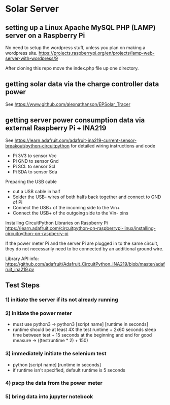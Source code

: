 # Solar Server

## setting up a Linux Apache MySQL PHP (LAMP) server on a Raspberry Pi
No need to setup the wordpress stuff, unless you plan on making a wordpress site.
https://projects.raspberrypi.org/en/projects/lamp-web-server-with-wordpress/9

After cloning this repo move the index.php file up one directory.

## getting solar data via the charge controller data power
See https://www.github.com/alexnathanson/EPSolar_Tracer

## getting server power consumption data via external Raspberry Pi + INA219
See https://learn.adafruit.com/adafruit-ina219-current-sensor-breakout/python-circuitpython for detailed wiring instructions and code


* Pi 3V3 to sensor Vcc
* Pi GND to sensor Gnd
* Pi SCL to sensor Scl
* Pi SDA to sensor Sda

Preparing the USB cable
* cut a USB cable in half
* Solder the USB- wires of both halfs back together and connect to GND of Pi<br>
* Connect the USB+ of the incoming side to the Vin+
* Connect the USB+ of the outgoing side to the Vin- pins

Installing CircuitPython Libraries on Raspberry Pi
https://learn.adafruit.com/circuitpython-on-raspberrypi-linux/installing-circuitpython-on-raspberry-pi

If the power meter Pi and the server Pi are plugged in to the same circuit, they do not necessarily need to be connected by an additional ground wire.

Library API info: https://github.com/adafruit/Adafruit_CircuitPython_INA219/blob/master/adafruit_ina219.py

## Test Steps
### 1) initiate the server if its not already running
### 2) initiate the power meter
* must use python3 -> python3 [script name] [runtime in seconds]
* runtime should be at least 4X the test runtime + 2x60 seconds sleep time between test + 15 seconds at the beginning and end for good measure -> ((testruntime * 2) + 150)
### 3) immediately initiate the selenium test
* python [script name] [runtime in seconds]
* if runtime isn't specified, default runtime is 5 seconds
### 4) pscp the data from the power meter
### 5) bring data into jupyter notebook
